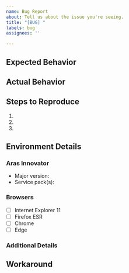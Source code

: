 ```yaml
---
name: Bug Report
about: Tell us about the issue you're seeing.
title: "[BUG] "
labels: bug
assignees: ''

---
```


## Expected Behavior


## Actual Behavior


## Steps to Reproduce 
<!-- The more specific the steps are, the more helpful the issue is! -->
1. 
2. 
3. 

## Environment Details
### Aras Innovator 
* Major version: <!-- 12.0 | 11.0 | 10.0 -->
* Service pack(s): <!-- SP0 | SP1 | SP2 | etc... -->

### Browsers
- [ ] Internet Explorer 11
- [ ] Firefox ESR 
- [ ] Chrome 
- [ ] Edge 

### Additional Details
<!-- Optional. -->

## Workaround 
<!-- Optional. -->
